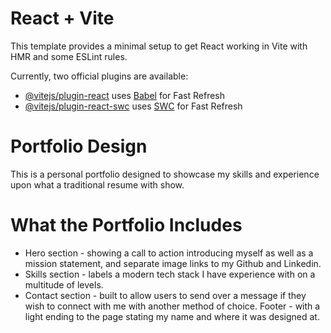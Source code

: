 # React + Vite

This template provides a minimal setup to get React working in Vite with HMR and some ESLint rules.

Currently, two official plugins are available:

- [@vitejs/plugin-react](https://github.com/vitejs/vite-plugin-react/blob/main/packages/plugin-react/README.md) uses [Babel](https://babeljs.io/) for Fast Refresh
- [@vitejs/plugin-react-swc](https://github.com/vitejs/vite-plugin-react-swc) uses [SWC](https://swc.rs/) for Fast Refresh

# Portfolio Design
This is a personal portfolio designed to showcase my skills and experience upon what a traditional resume with show.

# What the Portfolio Includes
- Hero section - showing a call to action introducing myself as well as a mission statement, and separate image links to my Github and Linkedin.
- Skills section - labels a modern tech stack I have experience with on a multitude of levels.
- Contact section - built to allow users to send over a message if they wish to connect with me with another method of choice.
Footer - with a light ending to the page stating my name and where it was designed at.
